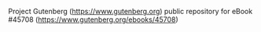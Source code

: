 Project Gutenberg (https://www.gutenberg.org) public repository for eBook #45708 (https://www.gutenberg.org/ebooks/45708)
